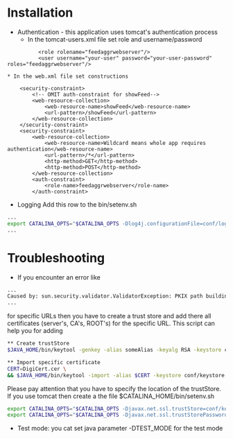 
# Installation
* Authentication - this application uses tomcat's authentication process
	* In the tomcat-users.xml file set role and username/password
```
		  <role rolename="feedaggrwebserver"/>
		  <user username="your-user" password="your-user-password" roles="feedaggrwebserver"/>
```
	* In the web.xml file set constructions
```
	<security-constraint>
	    <!-- OMIT auth-constraint for showFeed-->
	    <web-resource-collection>
	        <web-resource-name>showFeed</web-resource-name>
	        <url-pattern>/showFeed</url-pattern>
	    </web-resource-collection>
	</security-constraint>
	<security-constraint>
		<web-resource-collection>
			<web-resource-name>Wildcard means whole app requires authentication</web-resource-name>
			<url-pattern>/*</url-pattern>
			<http-method>GET</http-method>
			<http-method>POST</http-method>
		</web-resource-collection>
		<auth-constraint>
			<role-name>feedaggrwebserver</role-name>
		</auth-constraint>
```
* Logging
Add this row to the bin/setenv.sh
```bash
...
export CATALINA_OPTS="$CATALINA_OPTS -Dlog4j.configurationFile=conf/log4j.xml"
...
```
# Troubleshooting
* If you encounter an error like 
```bash
...
Caused by: sun.security.validator.ValidatorException: PKIX path building failed: sun.security.provider.certpath.SunCertPathBuilderException: unable to find valid certification path to requested target
...
```
for specific URLs then you have to create a trust store and add there all certificates (server's, CA's, ROOT's) for the specific URL. This script can help you for adding

```bash
** Create trustStore
$JAVA_HOME/bin/keytool -genkey -alias someAlias -keyalg RSA -keystore conf/keystore.jks -validity 3650

** Import specific certificate
CERT=DigiCert.cer \
&& $JAVA_HOME/bin/keytool -import -alias $CERT -keystore conf/keystore.jks -file /tmp/certs/$CERT && ll /tmp/certs/
```
Please pay attention that you have to specify the location of the trustStore. If you use tomcat then create a the file $CATALINA_HOME/bin/setenv.sh
```bash
export CATALINA_OPTS="$CATALINA_OPTS -Djavax.net.ssl.trustStore=conf/keystore.jks"
export CATALINA_OPTS="$CATALINA_OPTS -Djavax.net.ssl.trustStorePassword=******"
```
* Test mode: you cat set java parameter -DTEST_MODE for the test mode
